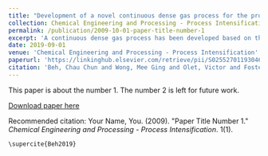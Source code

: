 ```yaml
---
title: "Development of a novel continuous dense gas process for the production of residual solvent-free self-assembled nano-carriers"
collection: Chemical Engineering and Processing - Process Intensification
permalink: /publication/2009-10-01-paper-title-number-1
excerpt: 'A continuous dense gas process has been developed based on the principles of process intensification. The continuous process is designed for the production of self-assembled nano-carriers for pharmaceutical applications such as liposomes, polymersomes, and micelles. Carbon dioxide (CO2) is being used during the dense gas process. The dense gas CO2 process is regarded as a green technology since the process does not generate CO2 as a product, but uses the existing CO2 from the environment for the process. Removal of residual solvent is a key aspect of pharmaceutical formulation and an effective single-step process to achieve that endpoint has been demonstrated. Ethanol and dichloromethane were investigated as residual organic solvents to be removed by CO2. Dichloromethane was eliminated to a level undetectable by gas chromatography, while ethanol content was reduced down to 1.70 wt % with an extraction efficiency of 95.7%. The average hydrodynamic diameter of polymersomes produced by the continuous process was 300 ± 10 nm. The present study provides a basic platform for up-scaling the production of self-assembled nano-carriers.'
date: 2019-09-01
venue: 'Chemical Engineering and Processing - Process Intensification'
paperurl: 'https://linkinghub.elsevier.com/retrieve/pii/S0255270119304611'
citation: 'Beh, Chau Chun and Wong, Mee Ging and Olet, Victor and Foster, Neil. (2019). &quot;Development of a novel continuous dense gas process for the production of residual solvent-free self-assembled nano-carriers.&quot; <i>Chemical Engineering and Processing - Process Intensification</i>. 1(1).'
---
```

This paper is about the number 1. The number 2 is left for future work.

[Download paper here](https://linkinghub.elsevier.com/retrieve/pii/S0255270119304611)

Recommended citation: Your Name, You. (2009). "Paper Title Number 1." <i>Chemical Engineering and Processing - Process Intensification</i>. 1(1).

```
\supercite{Beh2019}
```